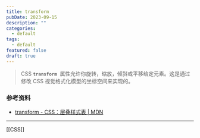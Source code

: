 ```yaml
---
title: transform
pubDate: 2023-09-15
description: ""
categories:
  - default
tags:
  - default
featured: false
draft: true
---
```


> CSS **`transform`**  属性允许你旋转，缩放，倾斜或平移给定元素。这是通过修改 CSS 视觉格式化模型的坐标空间来实现的。

### 参考资料

- [transform - CSS：层叠样式表 | MDN](https://developer.mozilla.org/zh-CN/docs/Web/CSS/transform)

---

[[CSS]]
